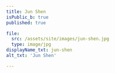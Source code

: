 ```yaml
---
title: Jun Shen
isPublic_b: true
published: true

file:
  src: /assets/site/images/jun-shen.jpg
  type: image/jpg
displayName_txt: jun-shen
alt_txt: 'Jun Shen'

---
```

